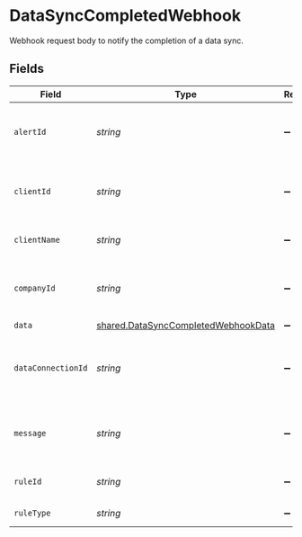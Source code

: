 # DataSyncCompletedWebhook

Webhook request body to notify the completion of a data sync.


## Fields

| Field                                                                                             | Type                                                                                              | Required                                                                                          | Description                                                                                       | Example                                                                                           |
| ------------------------------------------------------------------------------------------------- | ------------------------------------------------------------------------------------------------- | ------------------------------------------------------------------------------------------------- | ------------------------------------------------------------------------------------------------- | ------------------------------------------------------------------------------------------------- |
| `alertId`                                                                                         | *string*                                                                                          | :heavy_minus_sign:                                                                                | Unique identifier of the webhook event.                                                           |                                                                                                   |
| `clientId`                                                                                        | *string*                                                                                          | :heavy_minus_sign:                                                                                | Unique identifier for your client in Codat.                                                       |                                                                                                   |
| `clientName`                                                                                      | *string*                                                                                          | :heavy_minus_sign:                                                                                | Name of your client in Codat.                                                                     |                                                                                                   |
| `companyId`                                                                                       | *string*                                                                                          | :heavy_minus_sign:                                                                                | Unique identifier for your SMB in Codat.                                                          | 8a210b68-6988-11ed-a1eb-0242ac120002                                                              |
| `data`                                                                                            | [shared.DataSyncCompletedWebhookData](../../../sdk/models/shared/datasynccompletedwebhookdata.md) | :heavy_minus_sign:                                                                                | N/A                                                                                               |                                                                                                   |
| `dataConnectionId`                                                                                | *string*                                                                                          | :heavy_minus_sign:                                                                                | Unique identifier for a company's data connection.                                                | 2e9d2c44-f675-40ba-8049-353bfcb5e171                                                              |
| `message`                                                                                         | *string*                                                                                          | :heavy_minus_sign:                                                                                | A human readable message about the webhook.                                                       |                                                                                                   |
| `ruleId`                                                                                          | *string*                                                                                          | :heavy_minus_sign:                                                                                | Unique identifier for the rule.                                                                   |                                                                                                   |
| `ruleType`                                                                                        | *string*                                                                                          | :heavy_minus_sign:                                                                                | The type of rule.                                                                                 |                                                                                                   |